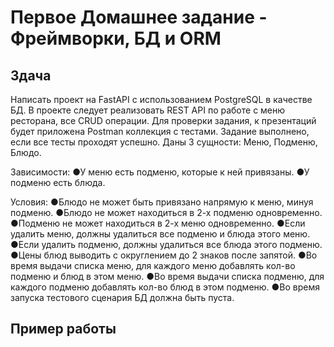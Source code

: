# Первое Домашнее задание - Фреймворки, БД и ORM

## Здача
Написать проект на FastAPI с использованием PostgreSQL в качестве БД. В проекте следует реализовать REST API по работе с меню ресторана, все CRUD операции. Для проверки задания, к презентаций будет приложена Postman коллекция с тестами. Задание выполнено, если все тесты проходят успешно.
Даны 3 сущности: Меню, Подменю, Блюдо.

Зависимости:
●У меню есть подменю, которые к ней привязаны.
●У подменю есть блюда.

Условия:
●Блюдо не может быть привязано напрямую к меню, минуя подменю.
●Блюдо не может находиться в 2-х подменю одновременно.
●Подменю не может находиться в 2-х меню одновременно.
●Если удалить меню, должны удалиться все подменю и блюда этого меню.
●Если удалить подменю, должны удалиться все блюда этого подменю.
●Цены блюд выводить с округлением до 2 знаков после запятой.
●Во время выдачи списка меню, для каждого меню добавлять кол-во подменю и блюд в этом меню.
●Во время выдачи списка подменю, для каждого подменю добавлять кол-во блюд в этом подменю.
●Во время запуска тестового сценария БД должна быть пуста.

## Пример работы


